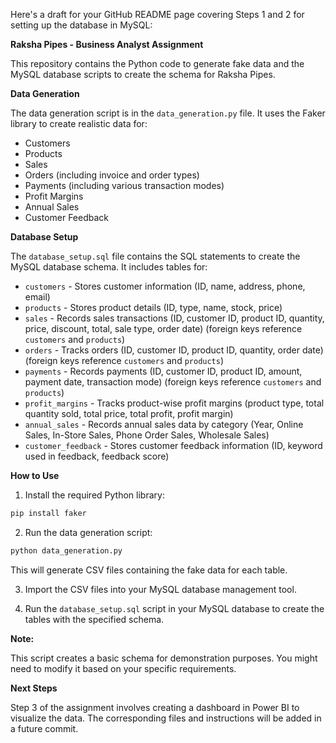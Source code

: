 Here's a draft for your GitHub README page covering Steps 1 and 2 for setting up the database in MySQL:

**Raksha Pipes - Business Analyst Assignment**

This repository contains the Python code to generate fake data and the MySQL database scripts to create the schema for Raksha Pipes.

**Data Generation**

The data generation script is in the `data_generation.py` file. It uses the Faker library to create realistic data for:

* Customers
* Products
* Sales
* Orders (including invoice and order types)
* Payments (including various transaction modes)
* Profit Margins
* Annual Sales
* Customer Feedback

**Database Setup**

The `database_setup.sql` file contains the SQL statements to create the MySQL database schema. It includes tables for:

* `customers` - Stores customer information (ID, name, address, phone, email)
* `products` - Stores product details (ID, type, name, stock, price)
* `sales` - Records sales transactions (ID, customer ID, product ID, quantity, price, discount, total, sale type, order date) (foreign keys reference `customers` and `products`)
* `orders` - Tracks orders (ID, customer ID, product ID, quantity, order date) (foreign keys reference `customers` and `products`)
* `payments` - Records payments (ID, customer ID, product ID, amount, payment date, transaction mode) (foreign keys reference `customers` and `products`)
* `profit_margins` - Tracks product-wise profit margins (product type, total quantity sold, total price, total profit, profit margin)
* `annual_sales` - Records annual sales data by category (Year, Online Sales, In-Store Sales, Phone Order Sales, Wholesale Sales)
* `customer_feedback` - Stores customer feedback information (ID, keyword used in feedback, feedback score)

**How to Use**

1. Install the required Python library:

```bash
pip install faker
```

2. Run the data generation script:

```bash
python data_generation.py
```

This will generate CSV files containing the fake data for each table.

3. Import the CSV files into your MySQL database management tool.

4. Run the `database_setup.sql` script in your MySQL database to create the tables with the specified schema.

**Note:**

This script creates a basic schema for demonstration purposes. You might need to modify it based on your specific requirements.

**Next Steps**

Step 3 of the assignment involves creating a dashboard in Power BI to visualize the data. The corresponding files and instructions will be added in a future commit.

